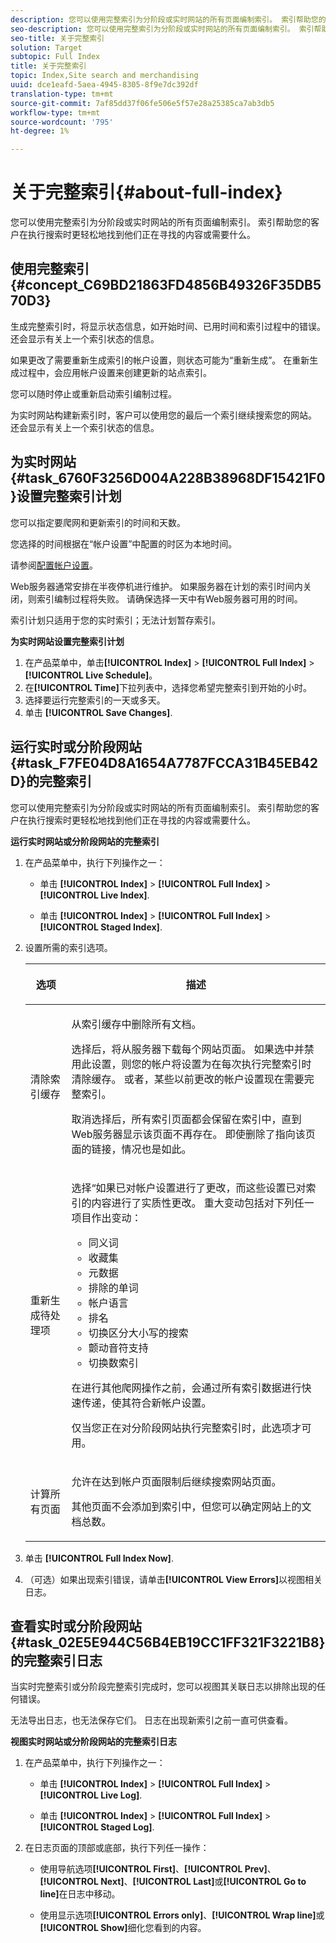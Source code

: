 ```yaml
---
description: 您可以使用完整索引为分阶段或实时网站的所有页面编制索引。 索引帮助您的客户在执行搜索时更轻松地找到他们正在寻找的内容或需要什么。
seo-description: 您可以使用完整索引为分阶段或实时网站的所有页面编制索引。 索引帮助您的客户在执行搜索时更轻松地找到他们正在寻找的内容或需要什么。
seo-title: 关于完整索引
solution: Target
subtopic: Full Index
title: 关于完整索引
topic: Index,Site search and merchandising
uuid: dce1eafd-5aea-4945-8305-8f9e7dc392df
translation-type: tm+mt
source-git-commit: 7af85dd37f06fe506e5f57e28a25385ca7ab3db5
workflow-type: tm+mt
source-wordcount: '795'
ht-degree: 1%

---
```



# 关于完整索引{#about-full-index}

您可以使用完整索引为分阶段或实时网站的所有页面编制索引。 索引帮助您的客户在执行搜索时更轻松地找到他们正在寻找的内容或需要什么。

## 使用完整索引{#concept_C69BD21863FD4856B49326F35DB570D3}

生成完整索引时，将显示状态信息，如开始时间、已用时间和索引过程中的错误。 还会显示有关上一个索引状态的信息。

如果更改了需要重新生成索引的帐户设置，则状态可能为“重新生成”。 在重新生成过程中，会应用帐户设置来创建更新的站点索引。

您可以随时停止或重新启动索引编制过程。

为实时网站构建新索引时，客户可以使用您的最后一个索引继续搜索您的网站。 还会显示有关上一个索引状态的信息。

## 为实时网站{#task_6760F3256D004A228B38968DF15421F0}设置完整索引计划

您可以指定要爬网和更新索引的时间和天数。

您选择的时间根据在“帐户设置”中配置的时区为本地时间。

请参阅[配置帐户设置](../c-about-settings-menu/c-about-account-options-menu.md#task_80A38D0C8E4F453395BD67B81E4B45D9)。

Web服务器通常安排在半夜停机进行维护。 如果服务器在计划的索引时间内关闭，则索引编制过程将失败。 请确保选择一天中有Web服务器可用的时间。

索引计划只适用于您的实时索引；无法计划暂存索引。

**为实时网站设置完整索引计划**

1. 在产品菜单中，单击&#x200B;**[!UICONTROL Index]** > **[!UICONTROL Full Index]** > **[!UICONTROL Live Schedule]**。
1. 在&#x200B;**[!UICONTROL Time]**&#x200B;下拉列表中，选择您希望完整索引到开始的小时。
1. 选择要运行完整索引的一天或多天。
1. 单击 **[!UICONTROL Save Changes]**.

## 运行实时或分阶段网站{#task_F7FE04D8A1654A7787FCCA31B45EB42D}的完整索引

您可以使用完整索引为分阶段或实时网站的所有页面编制索引。 索引帮助您的客户在执行搜索时更轻松地找到他们正在寻找的内容或需要什么。

**运行实时网站或分阶段网站的完整索引**

1. 在产品菜单中，执行下列操作之一：

   * 单击 **[!UICONTROL Index]** > **[!UICONTROL Full Index]** > **[!UICONTROL Live Index]**.

   * 单击 **[!UICONTROL Index]** > **[!UICONTROL Full Index]** > **[!UICONTROL Staged Index]**.

1. 设置所需的索引选项。

   <table> 
    <thead> 
    <tr> 
    <th colname="col1" class="entry"> <p>选项 </p> </th> 
    <th colname="col2" class="entry"> <p>描述 </p> </th> 
    </tr> 
    </thead>
    <tbody> 
    <tr> 
    <td colname="col1"> <p>清除索引缓存 </p> </td> 
    <td colname="col2"> <p>从索引缓存中删除所有文档。 </p> <p>选择后，将从服务器下载每个网站页面。 如果选中并禁用此设置，则您的帐户将设置为在每次执行完整索引时清除缓存。 或者，某些以前更改的帐户设置现在需要完整索引。 </p> <p>取消选择后，所有索引页面都会保留在索引中，直到Web服务器显示该页面不再存在。 即使删除了指向该页面的链接，情况也是如此。 </p> </td> 
    </tr> 
    <tr> 
    <td colname="col1"> <p>重新生成待处理项 </p> </td> 
    <td colname="col2"> <p>选择“如果已对帐户设置进行了更改，而这些设置已对索引的内容进行了实质性更改。 重大变动包括对下列任一项目作出变动： 
    <ul id="ul_4EB8FF692FEB47BBB9A64D61299380D1"> 
    <li id="li_7CF8D286512F4210BEA3DB9F0EFA097A">同义词 </li> 
    <li id="li_8178ABC342BB4365B3927E20433756E3">收藏集 </li> 
    <li id="li_57C8BD06BFA64AFAA2C9EF2CC59520EF">元数据 </li> 
    <li id="li_C4B6A7DA023B4A43991D03EC592170C9">排除的单词 </li> 
    <li id="li_9E0AD4B6DDC24A5A8FB5C2C1CCD5348A">帐户语言 </li> 
    <li id="li_338F107547DF48AAA0EF90F4AD8664A5">排名 </li> 
    <li id="li_7F49B86D94974E79AAD381A64A1400F2">切换区分大小写的搜索 </li> 
    <li id="li_E8FE6EE240A840AC826ADF4294AAC6F6">颤动音符支持 </li> 
    <li id="li_51763D482DCB4ED0972966F492B8C0F2">切换数索引 </li> 
    </ul> </p> <p>在进行其他爬网操作之前，会通过所有索引数据进行快速传递，使其符合新帐户设置。 </p> <p>仅当您正在对分阶段网站执行完整索引时，此选项才可用。 </p> </td> 
    </tr> 
    <tr> 
    <td colname="col1"> <p>计算所有页面 </p> </td> 
    <td colname="col2"> <p>允许在达到帐户页面限制后继续搜索网站页面。 </p> <p>其他页面不会添加到索引中，但您可以确定网站上的文档总数。 </p> </td> 
    </tr> 
    </tbody> 
    </table>

1. 单击 **[!UICONTROL Full Index Now]**.
1. （可选）如果出现索引错误，请单击&#x200B;**[!UICONTROL View Errors]**&#x200B;以视图相关日志。

## 查看实时或分阶段网站{#task_02E5E944C56B4EB19CC1FF321F3221B8}的完整索引日志

当实时完整索引或分阶段完整索引完成时，您可以视图其关联日志以排除出现的任何错误。

无法导出日志，也无法保存它们。 日志在出现新索引之前一直可供查看。

**视图实时网站或分阶段网站的完整索引日志**

1. 在产品菜单中，执行下列操作之一：

   * 单击 **[!UICONTROL Index]** > **[!UICONTROL Full Index]** > **[!UICONTROL Live Log]**.

   * 单击 **[!UICONTROL Index]** > **[!UICONTROL Full Index]** > **[!UICONTROL Staged Log]**.

1. 在日志页面的顶部或底部，执行下列任一操作：

   * 使用导航选项&#x200B;**[!UICONTROL First]**、**[!UICONTROL Prev]**、**[!UICONTROL Next]**、**[!UICONTROL Last]**&#x200B;或&#x200B;**[!UICONTROL Go to line]**&#x200B;在日志中移动。

   * 使用显示选项&#x200B;**[!UICONTROL Errors only]**、**[!UICONTROL Wrap line]**&#x200B;或&#x200B;**[!UICONTROL Show]**&#x200B;细化您看到的内容。

